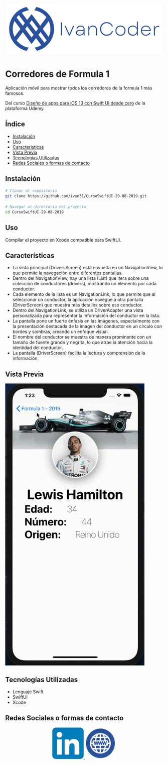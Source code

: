 
<h1 align="center">
  <br>
  <a href="http://www.ivancoder.com"><img src="./readme/imgs-contact/ivancoder.png" alt="IvanCoder" width="500"></a>
</h1>

# Corredores de Formula 1

Aplicación móvil para mostrar todos los corredores de la formula 1 más famosos.<br/>
<!-- www.udemy.com/course/swift-ui-ios13/ -->
Del curso [Diseño de apps para iOS 13 con Swift UI desde cero](https://www.udemy.com/course/swift-ui-ios13/) de la plataforma Udemy.

## Índice

- [Instalación](#instalación)
- [Uso](#uso)
- [Características](#características)
- [Vista Previa](#vista-previa)
- [Tecnologías Utilizadas](#tecnologías-utilizadas)
- [Redes Sociales o formas de contacto](#redes-sociales-o-formas-de-contacto)

## Instalación

```bash
# Clonar el repositorio
git clone https://github.com/ivxn31/CursoSwiftUI-29-08-2019.git

# Navegar al directorio del proyecto
cd CursoSwiftUI-29-08-2019
```

## Uso
Compilar el proyecto en Xcode compatible para SwiftUI.

## Características
- La vista principal (DriversScreen) está envuelta en un NavigationView, lo que permite la navegación entre diferentes pantallas.
- Dentro del NavigationView, hay una lista (List) que itera sobre una colección de conductores (drivers), mostrando un elemento por cada conductor.
- Cada elemento de la lista es un NavigationLink, lo que permite que al seleccionar un conductor, la aplicación navegue a otra pantalla (DriverScreen) que muestra más detalles sobre ese conductor.
- Dentro del NavigationLink, se utiliza un DriverAdapter una vista personalizada para representar la información del conductor en la lista.
- La pantalla pone un fuerte énfasis en las imágenes, especialmente con la presentación destacada de la imagen del conductor en un círculo con bordes y sombras, creando un enfoque visual.
- El nombre del conductor se muestra de manera prominente con un tamaño de fuente grande y negrita, lo que atrae la atención hacia la identidad del conductor.
- La pantalla (DriverScreen) facilita la lectura y comprensión de la información.


## Vista Previa
<!-- Codigo de ejemplo para darle tamaño a las imagenes y mostrar mas imagenes  -->
<!-- alternativa 01 <img src="./readme/imgs-preview/preview01.png" width=100 height=100 /> -->
<!-- alternativa 02 ![preview](./readme/imgs-preview/preview01.png){width=100 height=100} -->
<!-- <img src="./readme/imgs-preview/preview01.png"/> -->
![preview](./readme/imgs-preview/preview01.gif)

## Tecnologías Utilizadas
- Lenguaje Swift
- SwiftUI
- Xcode

## Redes Sociales o formas de contacto
<p align="center">
  <a href="https://www.linkedin.com/in/ivan-tecp-martinez/" target="_blank">
    <img width="100" height="100" src="./readme/imgs-contact/linkedin.png">
  </a>
  <a href="https://www.ivancoder.com/" target="_blank">
    <img width="100" height="100" src="./readme/imgs-contact/siteweb.png">
  </a>
</p>

